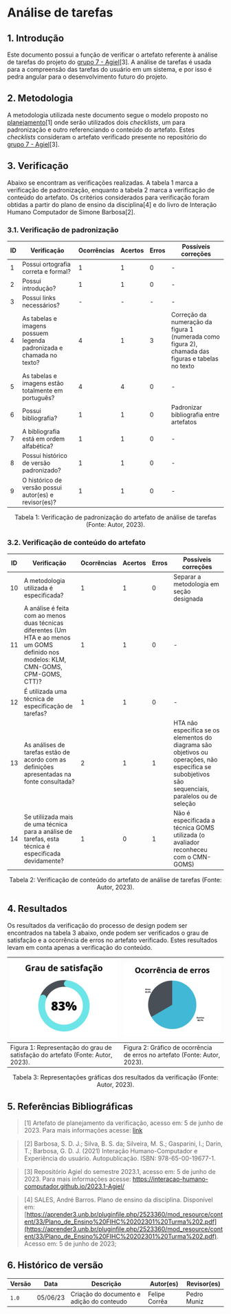 # Análise de tarefas

## 1. Introdução

Este documento possui a função de verificar o artefato referente à análise de tarefas do projeto do [grupo 7 - Agiel](https://interacao-humano-computador.github.io/2023.1-Agiel/)[3]. A análise de tarefas é usada para a compreensão das tarefas do usuário em um sistema, e por isso é pedra angular para o desenvolvimento futuro do projeto.

## 2. Metodologia

A metodologia utilizada neste documento segue o modelo proposto no [planejamento](./planejamentoVerificacao.md)[1] onde serão utilizados dois _checklists_, um para padronização e outro referenciando o conteúdo do artefato. Estes _checklists_ consideram o artefato verificado presente no repositório do [grupo 7 - Agiel](https://interacao-humano-computador.github.io/2023.1-Agiel/)[3].

## 3. Verificação

Abaixo se encontram as verificações realizadas. A tabela 1 marca a verificação de padronização, enquanto a tabela 2 marca a verificação de conteúdo do artefato. Os critérios considerados para verificação foram obtidas a partir do plano de ensino da disciplina[4] e do livro de Interação Humano Computador de Simone Barbosa[2].

### 3.1. Verificação de padronização

| ID | Verificação | Ocorrências | Acertos | Erros | Possíveis correções |
|--|--|--|--|--|--|
| 1 | Possui ortografia correta e formal? | 1 | 1 | 0 | - |
| 2 | Possui introdução? | 1 | 1 | 0 | - |
| 3 | Possui links necessários? | - | - | - | - |
| 4 | As tabelas e imagens possuem legenda padronizada e chamada no texto? | 4 | 1 | 3 | Correção da numeração da figura 1 (numerada como figura 2), chamada das figuras e tabelas no texto |
| 5 | As tabelas e imagens estão totalmente em português? | 4 | 4 | 0 | - |
| 6 | Possui bibliografia? | 1 | 1 | 0 | Padronizar bibliografia entre artefatos |
| 7 | A bibliografia está em ordem alfabética? | 1 | 1 | 0 | - |
| 8 | Possui histórico de versão padronizado? | 1 | 1 | 0 | - |
| 9 | O histórico de versão possui autor(es) e revisor(es)? | 1 | 1 | 0 | - |

<center>
Tabela 1: Verificação de padronização do artefato de análise de tarefas (Fonte: Autor, 2023).
</center>

### 3.2. Verificação de conteúdo do artefato

| ID | Verificação | Ocorrências | Acertos | Erros | Possíveis correções |
|--|--|--|--|--|--|
| 10 | A metodologia utilizada é especificada? | 1 | 1 | 0 | Separar a metodologia em seção designada |
| 11 | A análise é feita com ao menos duas técnicas diferentes (Um HTA e ao menos um GOMS definido nos modelos: KLM, CMN-GOMS, CPM-GOMS, CTT)? | 1 | 1 | 0 | - |
| 12 | É utilizada uma técnica de especificação de tarefas? | 1 | 1 | 0 | - |
| 13 | As análises de tarefas estão de acordo com as definições apresentadas na fonte consultada? | 2 | 1 | 1 | HTA não especifica se os elementos do diagrama são objetivos ou operações, não especifica se subobjetivos são sequenciais, paralelos ou de seleção |
| 14 | Se utiliizada mais de uma técnica para a análise de tarefas, esta técnica é especificada devidamente? | 1 | 0 | 1 | Não é especificada a técnica GOMS utilizada (o avaliador reconheceu com o CMN-GOMS) |

<center>
Tabela 2: Verificação de conteúdo do artefato de análise de tarefas (Fonte: Autor, 2023).
</center>

## 4. Resultados

Os resultados da verificação do processo de design podem ser encontrados na tabela 3 abaixo, onde podem ser verificados o grau de satisfação e a ocorrência de erros no artefato verificado. Estes resultados levam em conta apenas a verificação do conteúdo.

<center>

| ![Grau de satisfação do artefato](../../assets/analise/tarefas/1.png)                                             | ![Ocorrência de erros do artefato](../../assets/analise/tarefas/2.png)                                       |
| ------------------------------------------------------------------------------- | -------------------------------------------------------------------------- |
| Figura 1: Representação do grau de satisfação do artefato (Fonte: Autor, 2023). | Figura 2: Gráfico de ocorrência de erros no artefato (Fonte: Autor, 2023). |

Tabela 3: Representações gráficas dos resultados da verificação (Fonte: Autor, 2023).

</center>



## 5. Referências Bibliográficas

> [1] Artefato de planejamento da verificação, acesso em: 5 de junho de 2023. Para mais informações acesse: [link](./planejamentoVerificacao.md)

> [2] Barbosa, S. D. J.; Silva, B. S. da; Silveira, M. S.; Gasparini, I.; Darin, T.; Barbosa, G. D. J. (2021) Interação Humano-Computador e Experiência do usuário. Autopublicação. ISBN: 978-65-00-19677-1.

> [3] Repositório Agiel do semestre 2023.1, acesso em: 5 de junho de 2023. Para mais informações acesse: <https://interacao-humano-computador.github.io/2023.1-Agiel/>

> [4] SALES, André Barros. Plano de ensino da disciplina. Disponível em: [https://aprender3.unb.br/pluginfile.php/2523360/mod_resource/content/33/Plano_de_Ensino%20FIHC%20202301%20Turma%202.pdf](https://aprender3.unb.br/pluginfile.php/2523360/mod_resource/content/33/Plano_de_Ensino%20FIHC%20202301%20Turma%202.pdf). Acesso em: 5 de junho de 2023;

## 6. Histórico de versão

| Versão | Data | Descrição | Autor(es) | Revisor(es) |
|--|--|--|--|--|
| `1.0` | 05/06/23 | Criação do documento e adição do conteudo | Felipe Corrêa | Pedro Muniz |